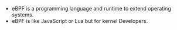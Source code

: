 

- eBPF is a programming language and runtime to extend operating systems.
- eBPF is like JavaScript or Lua but for kernel Developers.  

